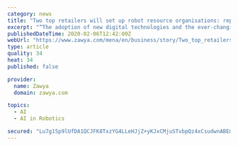 ```yaml
---
category: news
title: "Two top retailers will set up robot resource organisations: report"
excerpt: "“The adoption of new digital technologies and the ever-changing expectations of customers continues to challenge traditional retailers, forcing them to investigate new-human hybrid operational models, including artificial intelligence (AI), automation and robotics.” Gartner research shows that 77 per cent of retailers plan to deploy AI by ..."
publishedDateTime: 2020-02-06T12:42:00Z
webUrl: "https://www.zawya.com/mena/en/business/story/Two_top_retailers_will_set_up_robot_resource_organisations_report-SNG_166512307/"
type: article
quality: 34
heat: 34
published: false

provider:
  name: Zawya
  domain: zawya.com

topics:
  - AI
  - AI in Robotics

secured: "Lu7g15p9lUfDA1QCJFK8TxzYG4LLeHJjZ+yKJxCMjuSTvbpQz4xCsudwnABEmMQhYLpkzz+G7IS+MSyBS1WDANhYXkiX7BCKQs2vVWn2YPliIQ3NkuxOHXN4LFuxWRIfPaiimdbDzLcVNqZpL+WLbd6ZUszfN5GUplNG+9b4oJ8JcvOlAeV8tgMziJHsGb70/y9fH6WjGJhcSCj1BD+8zUpU+iEFyTZAcUqdCedrRnQkTGufpy8BvSf5PHVrk23SfV76Bx+3EuwhlulUccKrBIDgQIRfSiS+KPTj8/tVrBiZ+2dnR1i6NnWrW2zzaboU;v3A/x2XxFDWZrl6qs3SGvA=="
---
```


